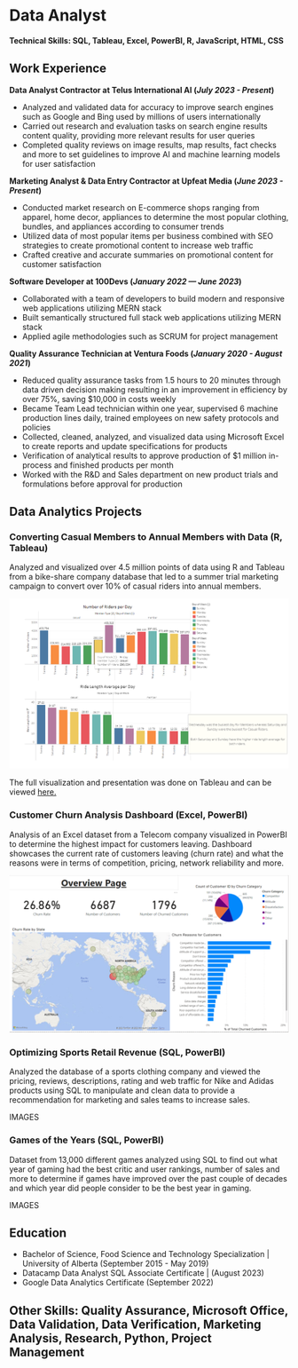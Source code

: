 # Data Analyst

#### Technical Skills: SQL, Tableau, Excel, PowerBI, R, JavaScript, HTML, CSS


## Work Experience
**Data Analyst Contractor at Telus International AI (_July 2023 - Present_)**
- Analyzed and validated data for accuracy to improve search engines such as Google and Bing used by millions of users internationally
- Carried out research and evaluation tasks on search engine results content quality, providing more relevant results for user queries
- Completed quality reviews on image results, map results, fact checks and more to set guidelines to improve AI and machine learning models for user satisfaction
  

**Marketing Analyst & Data Entry Contractor at Upfeat Media (_June 2023 - Present_)**
- Conducted market research on E-commerce shops ranging from apparel, home decor, appliances to determine the most popular clothing, bundles, and appliances according to consumer trends
- Utilized data of most popular items per business combined with SEO strategies to create promotional content to increase web traffic
- Crafted creative and accurate summaries on promotional content for customer satisfaction
  

**Software Developer at 100Devs (_January 2022 — June 2023_)**
-	Collaborated with a team of developers to build modern and responsive web applications utilizing MERN stack
- Built semantically structured full stack web applications utilizing MERN stack
-	Applied agile methodologies such as SCRUM for project management
  

**Quality Assurance Technician at Ventura Foods (_January 2020 - August 2021_)**
- Reduced quality assurance tasks from 1.5 hours to 20 minutes through data driven decision making resulting in an improvement in efficiency by over 75%, saving $10,000 in costs weekly
- Became Team Lead technician within one year, supervised 6 machine production lines daily, trained employees on new safety protocols and policies
- Collected, cleaned, analyzed, and visualized data using Microsoft Excel to create reports and update specifications for products
- Verification of analytical results to approve production of $1 million in-process and finished products per month
- Worked with the R&D and Sales department on new product trials and formulations before approval for production
  


## Data Analytics Projects
### Converting Casual Members to Annual Members with Data (R, Tableau)

Analyzed and visualized over 4.5 million points of data using R and Tableau from a bike-share company database that led to a summer trial marketing campaign to convert over 10% of casual riders into annual members.

![Tableau Image](/assets/Bike%20Share%20Tableau%20Image.PNG)

The full visualization and presentation was done on Tableau and can be viewed [here.](https://public.tableau.com/app/profile/visan2980/viz/DataAnalyticsProjectDashboard/Story1#1)

### Customer Churn Analysis Dashboard (Excel, PowerBI)

Analysis of an Excel dataset from a Telecom company visualized in PowerBI to determine the highest impact for customers leaving. Dashboard showcases the current rate of customers leaving (churn rate) and what the reasons were in terms of competition, pricing, network reliability and more. 

![Customer Churn Dashboard](/assets/Churning%20Customers%20Analysis%20Dashboard.PNG)


### Optimizing Sports Retail Revenue (SQL, PowerBI)

Analyzed the database of a sports clothing company and viewed the pricing, reviews, descriptions, rating and web traffic for Nike and Adidas products using SQL to manipulate and clean data to provide a recommendation for marketing and sales teams to increase sales. 

IMAGES

### Games of the Years (SQL, PowerBI)

Dataset from 13,000 different games analyzed using SQL to find out what year of gaming had the best critic and user rankings, number of sales and more to determine if games have improved over the past couple of decades and which year did people consider to be the best year in gaming.

IMAGES


## Education
- Bachelor of Science, Food Science and Technology Specialization | University of Alberta (September 2015 - May 2019)
- Datacamp Data Analyst SQL Associate Certificate | (August 2023)
- Google Data Analytics Certificate (September 2022)

## Other Skills: Quality Assurance, Microsoft Office, Data Validation, Data Verification, Marketing Analysis, Research, Python, Project Management








